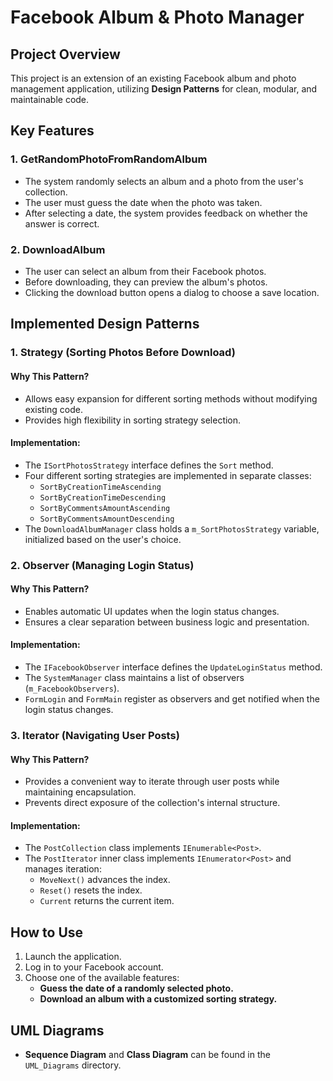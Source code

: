 # Facebook Album & Photo Manager

## Project Overview
This project is an extension of an existing Facebook album and photo management application, utilizing **Design Patterns** for clean, modular, and maintainable code.

## Key Features
### 1. GetRandomPhotoFromRandomAlbum
- The system randomly selects an album and a photo from the user's collection.
- The user must guess the date when the photo was taken.
- After selecting a date, the system provides feedback on whether the answer is correct.

### 2. DownloadAlbum
- The user can select an album from their Facebook photos.
- Before downloading, they can preview the album's photos.
- Clicking the download button opens a dialog to choose a save location.

## Implemented Design Patterns
### 1. Strategy (Sorting Photos Before Download)
#### Why This Pattern?
- Allows easy expansion for different sorting methods without modifying existing code.
- Provides high flexibility in sorting strategy selection.

#### Implementation:
- The `ISortPhotosStrategy` interface defines the `Sort` method.
- Four different sorting strategies are implemented in separate classes:
  - `SortByCreationTimeAscending`
  - `SortByCreationTimeDescending`
  - `SortByCommentsAmountAscending`
  - `SortByCommentsAmountDescending`
- The `DownloadAlbumManager` class holds a `m_SortPhotosStrategy` variable, initialized based on the user's choice.

### 2. Observer (Managing Login Status)
#### Why This Pattern?
- Enables automatic UI updates when the login status changes.
- Ensures a clear separation between business logic and presentation.

#### Implementation:
- The `IFacebookObserver` interface defines the `UpdateLoginStatus` method.
- The `SystemManager` class maintains a list of observers (`m_FacebookObservers`).
- `FormLogin` and `FormMain` register as observers and get notified when the login status changes.

### 3. Iterator (Navigating User Posts)
#### Why This Pattern?
- Provides a convenient way to iterate through user posts while maintaining encapsulation.
- Prevents direct exposure of the collection's internal structure.

#### Implementation:
- The `PostCollection` class implements `IEnumerable<Post>`.
- The `PostIterator` inner class implements `IEnumerator<Post>` and manages iteration:
  - `MoveNext()` advances the index.
  - `Reset()` resets the index.
  - `Current` returns the current item.

## How to Use
1. Launch the application.
2. Log in to your Facebook account.
3. Choose one of the available features:
   - **Guess the date of a randomly selected photo.**
   - **Download an album with a customized sorting strategy.**

## UML Diagrams
- **Sequence Diagram** and **Class Diagram** can be found in the `UML_Diagrams` directory.

